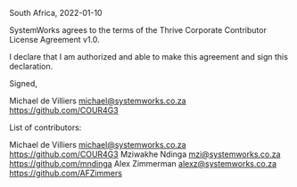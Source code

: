 South Africa, 2022-01-10

SystemWorks agrees to the terms of the Thrive Corporate Contributor License
Agreement v1.0.

I declare that I am authorized and able to make this agreement and sign this
declaration.

Signed,

Michael de Villiers michael@systemworks.co.za https://github.com/COUR4G3

List of contributors:

Michael de Villiers michael@systemworks.co.za https://github.com/COUR4G3
Mziwakhe Ndinga mzi@systemworks.co.za https://github.com/mndinga
Alex Zimmerman alexz@systemworks.co.za https://github.com/AFZimmers

